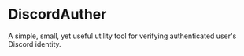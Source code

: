 # DiscordAuther
A simple, small, yet useful utility tool for verifying authenticated user's Discord identity.
